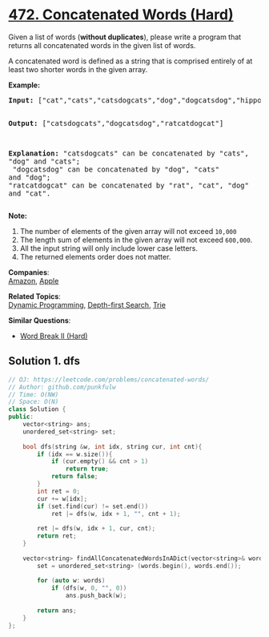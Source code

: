 # [472. Concatenated Words (Hard)](https://leetcode.com/problems/concatenated-words/)

Given a list of words (<b>without duplicates</b>), please write a program that returns all concatenated words in the given list of words.
<p>A concatenated word is defined as a string that is comprised entirely of at least two shorter words in the given array.</p>

<p><b>Example:</b><br>
</p><pre><b>Input:</b> ["cat","cats","catsdogcats","dog","dogcatsdog","hippopotamuses","rat","ratcatdogcat"]

<b>Output:</b> ["catsdogcats","dogcatsdog","ratcatdogcat"]

<b>Explanation:</b> "catsdogcats" can be concatenated by "cats", "dog" and "cats"; <br> "dogcatsdog" can be concatenated by "dog", "cats" and "dog"; <br>"ratcatdogcat" can be concatenated by "rat", "cat", "dog" and "cat".
</pre>
<p></p>

<p><b>Note:</b><br>
</p><ol>
<li>The number of elements of the given array will not exceed <code>10,000 </code>
</li><li>The length sum of elements in the given array will not exceed <code>600,000</code>. </li>
<li>All the input string will only include lower case letters.</li>
<li>The returned elements order does not matter. </li>
</ol>
<p></p>

**Companies**:  
[Amazon](https://leetcode.com/company/amazon), [Apple](https://leetcode.com/company/apple)

**Related Topics**:  
[Dynamic Programming](https://leetcode.com/tag/dynamic-programming/), [Depth-first Search](https://leetcode.com/tag/depth-first-search/), [Trie](https://leetcode.com/tag/trie/)

**Similar Questions**:
* [Word Break II (Hard)](https://leetcode.com/problems/word-break-ii/)

## Solution 1. dfs

```cpp
// OJ: https://leetcode.com/problems/concatenated-words/
// Author: github.com/punkfulw
// Time: O(NW)
// Space: O(N) 
class Solution {
public:
    vector<string> ans;
    unordered_set<string> set;
    
    bool dfs(string &w, int idx, string cur, int cnt){
        if (idx == w.size()){
            if (cur.empty() && cnt > 1)
                return true;
            return false;
        }
        int ret = 0;
        cur += w[idx];
        if (set.find(cur) != set.end())
            ret |= dfs(w, idx + 1, "", cnt + 1);
        
        ret |= dfs(w, idx + 1, cur, cnt);
        return ret;
    }
    
    vector<string> findAllConcatenatedWordsInADict(vector<string>& words) {
        set = unordered_set<string> (words.begin(), words.end());
        
        for (auto w: words)
            if (dfs(w, 0, "", 0))
                ans.push_back(w);
        
        return ans;
    }
};
```

